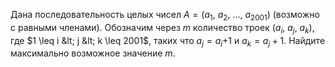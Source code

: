 Дана последовательность целых чисел 
$A=(a_1$, $a_2$, $\dots$, $a_{2001})$ (возможно с равными членами). 
Обозначим через $m$ количество троек 
($a_{i}$, $a_{j}$, $a_{k})$, где $1 \leq i  &lt;   j  &lt;   k \leq 2001$, таких что $a_{j}=a_{i}+$1 и $a_{k}=a_{j}+1$. Найдите максимально возможное значение $m$.